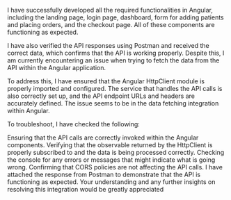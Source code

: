 I have successfully developed all the required functionalities in Angular, including the landing page, login page, dashboard, form for adding patients and placing orders, and the checkout page. All of these components are functioning as expected.

I have also verified the API responses using Postman and received the correct data, which confirms that the API is working properly. Despite this, I am currently encountering an issue when trying to fetch the data from the API within the Angular application.

To address this, I have ensured that the Angular HttpClient module is properly imported and configured. The service that handles the API calls is also correctly set up, and the API endpoint URLs and headers are accurately defined. The issue seems to be in the data fetching integration within Angular.

To troubleshoot, I have checked the following:

Ensuring that the API calls are correctly invoked within the Angular components.
Verifying that the observable returned by the HttpClient is properly subscribed to and the data is being processed correctly.
Checking the console for any errors or messages that might indicate what is going wrong.
Confirming that CORS policies are not affecting the API calls.
I have attached the response from Postman to demonstrate that the API is functioning as expected. Your understanding and any further insights on resolving this integration would be greatly appreciated
